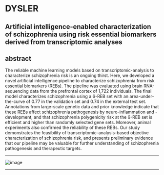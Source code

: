 # DYSLER
## Artificial intelligence-enabled characterization of schizophrenia using risk essential biomarkers derived from transcriptomic analyses
## abstract
The reliable machine learning models based on transcriptomic-analysis to characterize schizophrenia risk is an ongoing thirst. Here, we developed a novel artificial intelligence pipeline to characterize schizophrenia from risk essential biomarkers (REBs). The pipeline was evaluated using brain RNA-sequencing data from the prefrontal cortex of 1,722 individuals. The final model characterizes schizophrenia using a 6-REB set with an area-under-the-curve of 0.77 in the validation set and 0.74 in the external test set. Annotations from large-scale genetic data and prior knowledge indicate that these REBs affect schizophrenia pathogenesis by neuro-inflammation and -development, and that schizophrenia polygenicity risk at the 6-REB set is efficient and higher than randomly selected gene sets. Moreover, animal experiments also confirmed the reliability of these REBs. Our study demonstrates the feasibility of transcriptomic-analysis-based objective characterization of schizophrenia risk, and presents preliminary evidence that our pipeline may be valuable for further understanding of schizophrenia pathogenesis and therapeutic targets.
****
![image](https://github.com/shenxiaochenn/DYSLER/blob/master/fig1.png)
****
